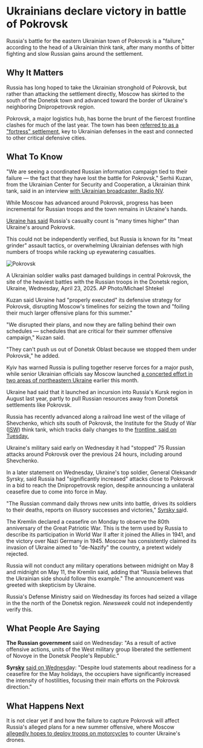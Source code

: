 # Ukrainians declare victory in battle of Pokrovsk

Russia's battle for the eastern Ukrainian town of Pokrovsk is a "failure," according to the head of a Ukrainian think tank, after many months of bitter fighting and slow Russian gains around the settlement.

## Why It Matters

Russia has long hoped to take the Ukrainian stronghold of Pokrovsk, but rather than attacking the settlement directly, Moscow has skirted to the south of the Donetsk town and advanced toward the border of Ukraine's neighboring Dnipropetrovsk region.

Pokrovsk, a major logistics hub, has borne the brunt of the fiercest frontline clashes for much of the last year. The town has been [referred to as a "fortress" settlement](https://www.newsweek.com/ukraine-war-maps-russia-chasiv-yar-kostyantynivka-1890142), key to Ukrainian defenses in the east and connected to other critical defensive cities.

## What To Know

"We are seeing a coordinated Russian information campaign tied to their failure — the fact that they have lost the battle for Pokrovsk," Serhii Kuzan, from the Ukrainian Center for Security and Cooperation, a Ukrainian think tank, said in an interview [with Ukrainian broadcaster, Radio NV](https://english.nv.ua/russian-war/ukrainian-forces-disrupt-russian-offensive-plans-around-pokrovsk-expert-says-50510141.html).

While Moscow has advanced around Pokrovsk, progress has been incremental for Russian troops and the town remains in Ukraine's hands.

[Ukraine has said](https://unn.ua/en/news/syrsky-on-the-situation-in-the-pokrovsk-sector-we-are-doing-everything-to-prevent-its-capture) Russia's casualty count is "many times higher" than Ukraine's around Pokrovsk.

This could not be independently verified, but Russia is known for its "meat grinder" assault tactics, or overwhelming Ukrainian defenses with high numbers of troops while racking up eyewatering casualties.

![Pokrovsk](https://d.newsweek.com/en/full/2635711/pokrovsk.jpg?w=1200&f=72ddc3cef857e22c8ebb08fea655f2ca)

A Ukrainian soldier walks past damaged buildings in central Pokrovsk, the site of the heaviest battles with the Russian troops in the Donetsk region, Ukraine, Wednesday, April 23, 2025. AP Photo/Michael Shtekel

Kuzan said Ukraine had "properly executed" its defensive strategy for Pokrovsk, disrupting Moscow's timelines for seizing the town and "foiling their much larger offensive plans for this summer."

"We disrupted their plans, and now they are falling behind their own schedules — schedules that are critical for their summer offensive campaign," Kuzan said.

"They can't push us out of Donetsk Oblast because we stopped them under Pokrovsk," he added.

Kyiv has warned Russia is pulling together reserve forces for a major push, while senior Ukrainian officials say Moscow launched [a concerted effort in two areas of northeastern Ukraine](https://www.newsweek.com/war-map-ukraine-russia-kharkiv-sumy-belgorod-kursk-2057461) earlier this month.

Ukraine had said that it launched an incursion into Russia's Kursk region in August last year, partly to pull Russian resources away from Donetsk settlements like Pokrovsk.

Russia has recently advanced along a railroad line west of the village of Shevchenko, which sits south of Pokrovsk, the Institute for the Study of War ([ISW](https://www.newsweek.com/topic/isw)) think tank, which tracks daily changes to the [frontline, said on Tuesday.](https://www.understandingwar.org/backgrounder/russian-offensive-campaign-assessment-april-29-2025)

Ukraine's military said early on Wednesday it had "stopped" 75 Russian attacks around Pokrovsk over the previous 24 hours, including around Shevchenko.

In a later statement on Wednesday, Ukraine's top soldier, General Oleksandr Syrsky, said Russia had "significantly increased" attacks close to Pokrovsk in a bid to reach the Dnipropetrovsk region, despite announcing a unilateral ceasefire due to come into force in May.

"The Russian command daily throws new units into battle, drives its soldiers to their deaths, reports on illusory successes and victories," [Syrsky sa](https://t.me/s/osirskiy)id.

The Kremlin declared a ceasefire on Monday to observe the 80th anniversary of the Great Patriotic War. This is the term used by Russia to describe its participation in World War II after it joined the Allies in 1941, and the victory over Nazi Germany in 1945. Moscow has consistently claimed its invasion of Ukraine aimed to "de-Nazify" the country, a pretext widely rejected.

Russia will not conduct any military operations between midnight on May 8 and midnight on May 11, the Kremlin said, adding that "Russia believes that the Ukrainian side should follow this example." The announcement was greeted with skepticism by Ukraine.

Russia's Defense Ministry said on Wednesday its forces had seized a village in the the north of the Donetsk region. _Newsweek_ could not independently verify this.

## What People Are Saying

**The Russian government** said on Wednesday: "As a result of active offensive actions, units of the West military group liberated the settlement of Novoye in the Donetsk People's Republic."

**Syr[sky](https://t.me/s/osirskiy)** [said on Wednesd](https://t.me/s/osirskiy)ay: "Despite loud statements about readiness for a ceasefire for the May holidays, the occupiers have significantly increased the intensity of hostilities, focusing their main efforts on the Pokrovsk direction."

## What Happens Next

It is not clear yet if and how the failure to capture Pokrovsk will affect Russia's alleged plans for a new summer offensive, where Moscow [allegedly hopes to deploy troops on motorcycles](https://www.newsweek.com/russia-motorbikes-summer-offensive-ukraine-isw-2064745) to counter Ukraine's drones.